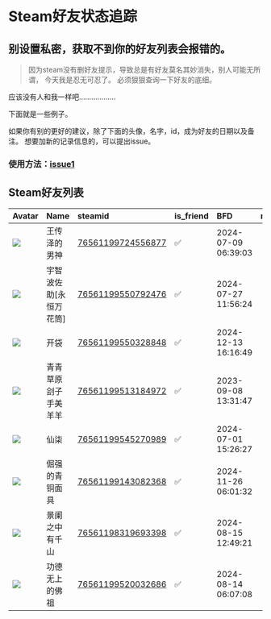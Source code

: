 # Steam好友状态追踪
## 别设置私密，获取不到你的好友列表会报错的。

> 因为steam没有删好友提示，导致总是有好友莫名其妙消失，别人可能无所谓，
> 今天我是忍无可忍了。 必须狠狠查询一下好友的底细。

应该没有人和我一样吧………………

下面就是一些例子。

如果你有别的更好的建议，除了下面的头像，名字，id，成为好友的日期以及备注。 想要加新的记录信息的，可以提出issue。

### 使用方法：[issue1](https://github.com/systemannounce/SteamFriends/issues/1)



## Steam好友列表
| Avatar                                                                            | Name         | steamid                                                                     | is_friend   | BFD                 | removed_time   | Remark   |
|:----------------------------------------------------------------------------------|:-------------|:----------------------------------------------------------------------------|:------------|:--------------------|:---------------|:---------|
| ![](https://avatars.steamstatic.com/dcd057c568cb1646b35ca79ccae11e0472ea6059.jpg) | 王传泽的男神       | [76561199724556877](https://steamcommunity.com/profiles/76561199724556877/) | ✅           | 2024-07-09 06:39:03 |                |          |
| ![](https://avatars.steamstatic.com/6bfc9475578ffbef950c5ada1f727431ddf1a2c1.jpg) | 宇智波佐助[永恒万花筒] | [76561199550792476](https://steamcommunity.com/profiles/76561199550792476/) | ✅           | 2024-07-27 11:56:24 |                |          |
| ![](https://avatars.steamstatic.com/fef49e7fa7e1997310d705b2a6158ff8dc1cdfeb.jpg) | 开袋           | [76561199550328848](https://steamcommunity.com/profiles/76561199550328848/) | ✅           | 2024-12-13 16:16:49 |                |          |
| ![](https://avatars.steamstatic.com/1a8160caf4038b6b9e558519c1bdca0de79398ef.jpg) | 青青草原刽子手美羊羊   | [76561199513184972](https://steamcommunity.com/profiles/76561199513184972/) | ✅           | 2023-09-08 13:31:47 |                |          |
| ![](https://avatars.steamstatic.com/98dc28a70e26559aadfa42fe3caf239edd93c599.jpg) | 仙柒           | [76561199545270989](https://steamcommunity.com/profiles/76561199545270989/) | ✅           | 2024-07-01 15:26:27 |                |          |
| ![](https://avatars.steamstatic.com/0f46c0b01872dd84978340b3d9bd7ce405246a17.jpg) | 倔强的青铜面具      | [76561199143082368](https://steamcommunity.com/profiles/76561199143082368/) | ✅           | 2024-11-26 06:01:32 |                |          |
| ![](https://avatars.steamstatic.com/e123051ffc4f07e73737d58c17e3bee71366fc34.jpg) | 景阑之中有千山      | [76561198319693398](https://steamcommunity.com/profiles/76561198319693398/) | ✅           | 2024-08-15 12:49:21 |                |          |
| ![](https://avatars.steamstatic.com/a689029fec316ae15209d24c480925c3564d47ef.jpg) | 功德无上的佛祖      | [76561199520032686](https://steamcommunity.com/profiles/76561199520032686/) | ✅           | 2024-08-14 06:07:08 |                |          |